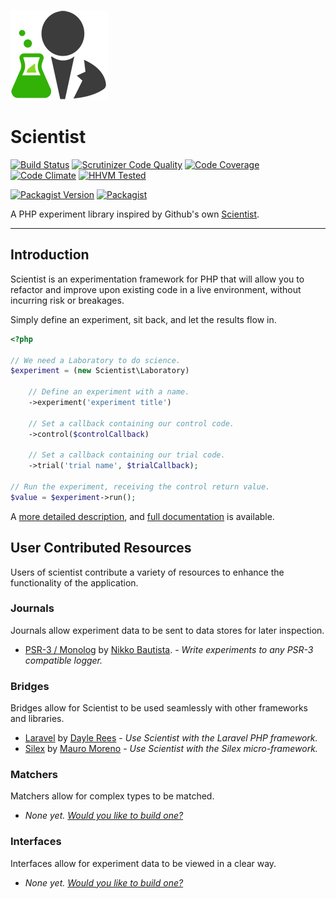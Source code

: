 [![Scientist](scientist.png)](https://packagist.org/packages/daylerees/scientist)

# Scientist

[![Build Status](https://travis-ci.org/daylerees/scientist.svg?branch=master)](https://travis-ci.org/daylerees/scientist)
[![Scrutinizer Code Quality](https://scrutinizer-ci.com/g/daylerees/scientist/badges/quality-score.png?b=master)](https://scrutinizer-ci.com/g/daylerees/scientist/?branch=master)
[![Code Coverage](https://scrutinizer-ci.com/g/daylerees/scientist/badges/coverage.png?b=master)](https://scrutinizer-ci.com/g/daylerees/scientist/?branch=master)
[![Code Climate](https://codeclimate.com/github/daylerees/scientist/badges/gpa.svg)](https://codeclimate.com/github/daylerees/scientist)
[![HHVM Tested](https://img.shields.io/hhvm/daylerees/scientist.svg)](https://travis-ci.org/daylerees/scientist)

[![Packagist Version](https://img.shields.io/packagist/v/daylerees/scientist.svg)](https://packagist.org/packages/daylerees/scientist)
[![Packagist](https://img.shields.io/packagist/dt/daylerees/scientist.svg)](https://packagist.org/packages/daylerees/scientist)

A PHP experiment library inspired by Github's own [Scientist](https://github.com/github/scientist).

---

## Introduction

Scientist is an experimentation framework for PHP that will allow you to refactor and improve upon existing code in a live environment, without incurring risk or breakages.

Simply define an experiment, sit back, and let the results flow in.

```php
<?php

// We need a Laboratory to do science.
$experiment = (new Scientist\Laboratory)

    // Define an experiment with a name.
    ->experiment('experiment title')
    
    // Set a callback containing our control code.
    ->control($controlCallback)
    
    // Set a callback containing our trial code.
    ->trial('trial name', $trialCallback);

// Run the experiment, receiving the control return value.
$value = $experiment->run();
```

A [more detailed description](https://scientist.readme.io/docs/introduction), and [full documentation](https://scientist.readme.io/) is available.

## User Contributed Resources

Users of scientist contribute a variety of resources to enhance the functionality of the application.

### Journals

Journals allow experiment data to be sent to data stores for later inspection.

- [PSR-3 / Monolog](https://github.com/nikkobautista/scientist-psr3-journal) by [Nikko Bautista](https://github.com/nikkobautista). - *Write experiments to any PSR-3 compatible logger.*

### Bridges

Bridges allow for Scientist to be used seamlessly with other frameworks and libraries.

- [Laravel](https://github.com/daylerees/scientist-laravel) by [Dayle Rees](https://github.com/daylerees) - *Use Scientist with the Laravel PHP framework.*
- [Silex](https://packagist.org/packages/mauro-moreno/silex-scientist) by [Mauro Moreno](https://github.com/mauro-moreno) - *Use Scientist with the Silex micro-framework.*

### Matchers

Matchers allow for complex types to be matched.

- *None yet. [Would you like to build one?](CONTRIBUTING.md)*

### Interfaces

Interfaces allow for experiment data to be viewed in a clear way.

- *None yet. [Would you like to build one?](CONTRIBUTING.md)*
